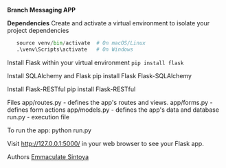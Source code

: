 **Branch Messaging APP**

**Dependencies**
Create and activate a virtual environment to isolate your project dependencies
```python -m venv venv
   source venv/bin/activate  # On macOS/Linux
   .\venv\Scripts\activate   # On Windows
```
Install Flask within your virtual environment
```pip install flask```

Install SQLAlchemy and Flask
pip install Flask Flask-SQLAlchemy

Install Flask-RESTful
pip install Flask-RESTful


Files
app/routes.py - defines the app's routes and views.
app/forms.py - defines form actions
app/models.py - defines the app's data and database
run.py - execution file

To run the app:
python run.py

Visit http://127.0.0.1:5000/ in your web browser to see your Flask app.

Authors
[Emmaculate Sintoya](https://github.com/lsintoya)
